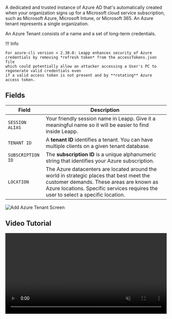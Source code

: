 A dedicated and trusted instance of Azure AD that's automatically created when your organization signs up for a Microsoft cloud service subscription, such as Microsoft Azure, Microsoft Intune, or Microsoft 365. An Azure tenant represents a single organization.

An Azure Tenant consists of a name and a set of long-term credentials. 

!!! Info

    For azure-cli version < 2.30.0: Leapp enhances security of Azure credentials by removing *refresh token* from the accessTokens.json file 
    which could potentially allow an attacker accessing a User's PC to regenerate valid credentials even 
    if a valid access token is not present and by **rotating** Azure access token.

## Fields

| Field             | Description                          |
|-------------------| ------------------------------------ |
| `SESSION ALIAS`   | Your friendly session name in Leapp. Give it a meaningful name so it will be easier to find inside Leapp. |
| `TENANT ID`       | A **tenant ID** identifies a tenant. You can have multiple clients on a given tenant database. |
| `SUBSCRIPTION ID` | The **subscription ID** is a unique alphanumeric string that identifies your Azure subscription. |
| `LOCATION`        | The Azure datacenters are located around the world in strategic places that best meet the customer demands. These areas are known as Azure locations. Specific services requires the user to select a specific location.|


![](../../images/screens/newuxui/azure-tenant.png?style=center-img "Add Azure Tenant Screen")
## Video Tutorial

<video width="100%" muted autoplay loop> <source src="../../videos/newuxui/azure.mp4" type="video/mp4"> </video>

